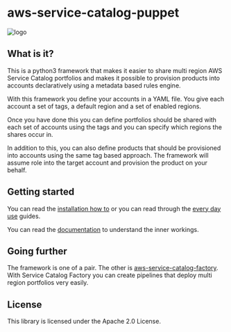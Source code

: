 # aws-service-catalog-puppet

![logo](./docs/logo.png) 

## What is it?
This is a python3 framework that makes it easier to share multi region AWS Service Catalog portfolios and makes it 
possible to provision products into accounts declaratively using a metadata based rules engine.

With this framework you define your accounts in a YAML file.  You give each account a set of tags, a default region and 
a set of enabled regions.

Once you have done this you can define portfolios should be shared with each set of accounts using the tags and you 
can specify which regions the shares occur in.

In addition to this, you can also define products that should be provisioned into accounts using the same tag based 
approach.  The framework will assume role into the target account and provision the product on your behalf.


## Getting started

You can read the [installation how to](https://service-catalog-tools-workshop.com/30-how-tos/10-installation/30-service-catalog-puppet.html)
or you can read through the [every day use](https://service-catalog-tools-workshop.com/30-how-tos/50-every-day-use.html)
guides.

You can read the [documentation](https://aws-service-catalog-puppet.readthedocs.io/en/latest/) to understand the inner 
workings. 


## Going further

The framework is one of a pair.  The other is [aws-service-catalog-factory](https://github.com/awslabs/aws-service-catalog-factory).
With Service Catalog Factory you can create pipelines that deploy multi region portfolios very easily. 

## License

This library is licensed under the Apache 2.0 License. 
 

